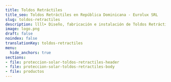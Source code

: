 ```yaml
---
title: Toldos Retráctiles
title_seo: Toldos Retráctiles en República Dominicana - Eurolux SRL
slug: toldos-retractiles
description: llll➤ Diseño, fabricación e instalación de Toldos Retráctiles ✅ y todo tipo de envolvente y fachada ligera para su proyecto.
image: logo.png
draft: false
noindex: false
translationKey: toldos-retractiles
menu:
  hide_anchors: true
sections:
- file: proteccion-solar-toldos-retractiles-header
- file: proteccion-solar-toldos-retractiles-body
- file: productos
---
```

